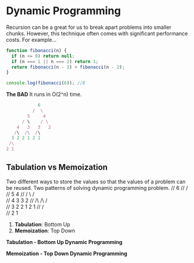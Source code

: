 # Dynamic Programming

Recursion can be a great for us to break apart problems into smaller chunks. However, this technique often comes with significant performance costs. For example...

``` JavaScript
function fibonacci(n) {
  if (n <= 0) return null;
  if (n === 1 || n === 2) return 1;
  return fibonacci(n - 1) + fibonacci(n - 2);
}

console.log(fibonacci(6)); //8
```
__The BAD__
It runs in O(2^n) time.

``` JavaScript
            6
          /  \
        5     4
      / \    / \
    4   3   3   2
   /\  /\  /\
  3 2 2 1 2 1
 /\
2 1
```


## Tabulation vs Memoization

Two different ways to store the values so that the values of a problem can be reused. Two patterns of solving dynamic programming problem.
//             6
//           /  \
//         5     4
//       / \    / \
//     4   3   3   2
//    /\  /\  /\
//   3 2 2 1 2 1
//  /\
// 2 1
1. __Tabulation__: Bottom Up
2. __Memoization__: Top Down

__Tabulation - Bottom Up Dynamic Programming__

__Memoization - Top Down Dynamic Programming__
